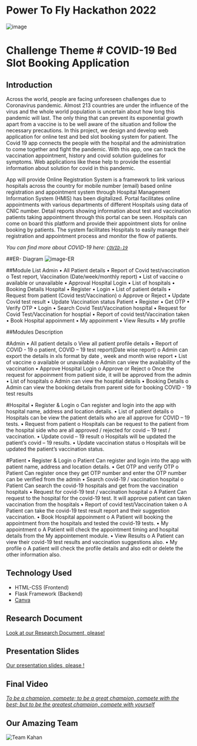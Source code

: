 
# Power To Fly Hackathon 2022  
![image](https://user-images.githubusercontent.com/108192526/175801501-072a727e-c326-40e1-b650-035aa267ebaa.jpeg) 


# Challenge Theme # COVID-19 Bed Slot Booking Application 





## Introduction
Across the world, people are facing unforeseen challenges due to Coronavirus pandemic. Almost 213 countries are under the influence of the virus and the whole world population is uncertain about how long this pandemic will last. The only thing that can prevent its exponential growth apart from a vaccine is to be well aware of the situation and follow the necessary precautions. In this project, we design and develop  web application for online test and bed slot booking system for patient. The Covid 19 app connects the people with the hospital and the administration to come together and fight the pandemic. With this app, one can track the vaccination appointment, history and covid solution guidelines for symptoms. Web applications like these help to provide the essential information about solution for covid in this pandemic.

App will provide Online Registration System is a framework to link various hospitals across the country for  mobile number (email) based online registration and appointment system through Hospital Management Information System (HMIS) has been digitalized. Portal facilitates online appointments with various departments of different Hospitals using  data of CNIC number. Detail reports showing information about test and vaccination patients taking appointment through this portal can be seen. Hospitals can come on board this platform and provide their appointment slots for online booking by patients. The system facilitates Hospitals to easily manage their registration and appointment process and monitor the flow of patients.

*You can find more about COVID-19 here: [`COVID-19`](https://en.wikipedia.org/wiki/COVID-19)*

##ER- Diagram
 ![image-ER](https://user-images.githubusercontent.com/108192526/175801530-236e8350-47c0-45b8-b03f-1ab641e2db52.jpeg)
 
##Module List 
Admin 
•	All Patient details 
•	Report of Covid test/vaccination 
o	Test report, Vaccination (Date/week/monthly report)
•	List of vaccine 
o	available or unavailable
•	Approval Hospital Login 
•	List of hospitals
•	Booking Details
Hospital
•	Register 
•	Login 
•	List of patient details 
•	Request from patient (Covid test/Vaccination)
o	Approve or Reject
•	Update Covid test result
•	Update Vaccination status
Patient 
•	Register 
•	Get OTP 
•	Verify OTP
•	Login
•	Search Covid Test/Vaccination hospital
•	Request for Covid Test/Vaccination for hosptial 
•	Report of covid test/Vaccination taken 
•	Book Hospital appoinment 
•	My appoinment
•	View Results 
•	My profile


##Modules Description 

#Admin
•	All patient details 
o	View all patient profile details 
•	Report of COVID - 19 
o	patient, COVID – 19 test report(Date wise report)
o	Admin can export the details in xls format by date , week and month wise report 
•	List of vaccine 
o	available or unavailable
o	Admin can view the availability of the vaccination 
•	Approve Hospital Login
o	Approve or Reject
o	Once the request for appoinment from patient side, it will be approved from the admin 
•	List of hospitals
o	Admin can view  the hosptial details 
•	Booking Details
o	Admin can view the booking details from parent side for booking COVID -  19 test results

#Hospital
•	Register & Login 
o	Can register and login into the app with hospital name, address and location details.
•	List of patient details
o	Hospitals can be view the patient details who are all approve for COVID – 19 tests.
•	Request from patient
o	Hospitals can be request to the patient from the hospital side who are all approved / rejected for covid – 19 test / vaccination.
•	Update covid – 19 result 
o	Hospitals will be updated the patient’s covid – 19 results.
•	Update vaccination status
o	Hospitals will be updated the patient’s vaccination status.

#Patient
•	Register & Login
o	 Patient Can register and login into the app with patient name, address and location details.
•	Get OTP and verify OTP
o	Patient Can register once they get OTP number and enter the OTP number can be verified from the admin
•	Search covid-19 / vaccination hospital
o	Patient Can search the covid-19  hospitals and get from the vaccination hospitals
•	Request for covid-19 test / vaccination hospital
o	A Patient Can request to the hospital for the covid-19 test. It will approve patient can taken vaccination from the hospitals
•	Report of covid test/Vaccination taken 
o	A Patient can take the covid-19 test result report and their suggestion vaccination.
•	Book Hospital appoinment 
o	A Patient will booking the appointment from the hospitals and tested the covid-19 tests.
•	My appointment
o	A Patient will check the appointment timing and hospital details from the My appointement module.
•	View Results 
o	A Patient can view their covid-19 test results and vaccination suggestions also.
•	My profile
o	A patient will check the profile details and also edit or delete the other information also.








## Technology Used
- HTML-CSS (Frontend)
- Flask Framework (Backend)
- [Canva](https://www.canva.com)



## Research Document
[Look at our Research Document, please!](https://docs.google.com/document/d/10IbE9c50wdzqiuzbYAXASws7El42F2Wu2A7X2pXdGYM/edit)

## Presentation Slides
[Our presentation slides, please !](https://docs.google.com/presentation/d/1enL62UDvzbNuPkFUlX1hiT0SCmMeUw5ksvug5ez0YnQ/edit#slide=id.g126be710dcb_7_11)

## Final Video
[*To be a champion, compete; to be a great champion, compete with the best; but to be the greatest champion, compete with yourself*](https://www.youtube.com/watch?v=NhgYni1v8QI&feature=emb_logo)


## Our Amazing Team

![Team Kahan](https://user-images.githubusercontent.com/108192526/175800974-6e6621f3-b275-4da4-907e-8ceb9491b53c.jpg) 
